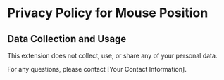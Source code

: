 # Privacy Policy for Mouse Position

## Data Collection and Usage

This extension does not collect, use, or share any of your personal data.

For any questions, please contact [Your Contact Information].
